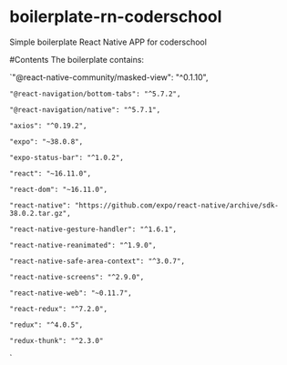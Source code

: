 # boilerplate-rn-coderschool
Simple boilerplate React Native APP for coderschool

#Contents
The boilerplate contains:

`"@react-native-community/masked-view": "^0.1.10",
    
    "@react-navigation/bottom-tabs": "^5.7.2",
    
    "@react-navigation/native": "^5.7.1",
    
    "axios": "^0.19.2",
    
    "expo": "~38.0.8",
    
    "expo-status-bar": "^1.0.2",
    
    "react": "~16.11.0",
    
    "react-dom": "~16.11.0",
    
    "react-native": "https://github.com/expo/react-native/archive/sdk-38.0.2.tar.gz",
    
    "react-native-gesture-handler": "^1.6.1",
    
    "react-native-reanimated": "^1.9.0",
    
    "react-native-safe-area-context": "^3.0.7",
    
    "react-native-screens": "^2.9.0",
    
    "react-native-web": "~0.11.7",
    
    "react-redux": "^7.2.0",
    
    "redux": "^4.0.5",
    
    "redux-thunk": "^2.3.0"
    
`
